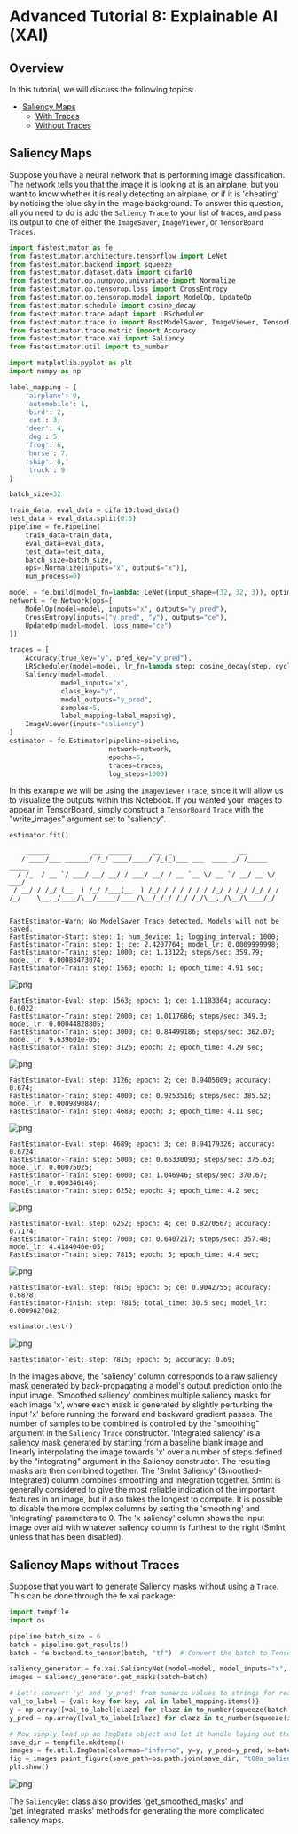 # Advanced Tutorial 8: Explainable AI (XAI)

## Overview
In this tutorial, we will discuss the following topics:
* [Saliency Maps](tutorials/r1.1/advanced/t08_xai/#ta08saliency)
    * [With Traces](tutorials/r1.1/advanced/t08_xai/#ta08with)
    * [Without Traces](tutorials/r1.1/advanced/t08_xai/#ta08without)

<a id='ta08saliency'></a>

## Saliency Maps

Suppose you have a neural network that is performing image classification. The network tells you that the image it is looking at is an airplane, but you want to know whether it is really detecting an airplane, or if it is 'cheating' by noticing the blue sky in the image background. To answer this question, all you need to do is add the `Saliency` `Trace` to your list of traces, and pass its output to one of either the `ImageSaver`, `ImageViewer`, or `TensorBoard` `Traces`.

<a id='ta08with'></a>


```python
import fastestimator as fe
from fastestimator.architecture.tensorflow import LeNet
from fastestimator.backend import squeeze
from fastestimator.dataset.data import cifar10
from fastestimator.op.numpyop.univariate import Normalize
from fastestimator.op.tensorop.loss import CrossEntropy
from fastestimator.op.tensorop.model import ModelOp, UpdateOp
from fastestimator.schedule import cosine_decay
from fastestimator.trace.adapt import LRScheduler
from fastestimator.trace.io import BestModelSaver, ImageViewer, TensorBoard
from fastestimator.trace.metric import Accuracy
from fastestimator.trace.xai import Saliency
from fastestimator.util import to_number

import matplotlib.pyplot as plt
import numpy as np

label_mapping = {
    'airplane': 0,
    'automobile': 1,
    'bird': 2,
    'cat': 3,
    'deer': 4,
    'dog': 5,
    'frog': 6,
    'horse': 7,
    'ship': 8,
    'truck': 9
}

batch_size=32

train_data, eval_data = cifar10.load_data()
test_data = eval_data.split(0.5)
pipeline = fe.Pipeline(
    train_data=train_data,
    eval_data=eval_data,
    test_data=test_data,
    batch_size=batch_size,
    ops=[Normalize(inputs="x", outputs="x")],
    num_process=0)

model = fe.build(model_fn=lambda: LeNet(input_shape=(32, 32, 3)), optimizer_fn="adam")
network = fe.Network(ops=[
    ModelOp(model=model, inputs="x", outputs="y_pred"),
    CrossEntropy(inputs=("y_pred", "y"), outputs="ce"),
    UpdateOp(model=model, loss_name="ce")
])

traces = [
    Accuracy(true_key="y", pred_key="y_pred"),
    LRScheduler(model=model, lr_fn=lambda step: cosine_decay(step, cycle_length=3750, init_lr=1e-3)),
    Saliency(model=model,
             model_inputs="x",
             class_key="y",
             model_outputs="y_pred",
             samples=5,
             label_mapping=label_mapping),
    ImageViewer(inputs="saliency")
]
estimator = fe.Estimator(pipeline=pipeline,
                         network=network,
                         epochs=5,
                         traces=traces,
                         log_steps=1000)
```

In this example we will be using the `ImageViewer` `Trace`, since it will allow us to visualize the outputs within this Notebook. If you wanted your images to appear in TensorBoard, simply construct a `TensorBoard` `Trace` with the "write_images" argument set to "saliency". 


```python
estimator.fit()
```

        ______           __  ______     __  _                 __            
       / ____/___ ______/ /_/ ____/____/ /_(_)___ ___  ____ _/ /_____  _____
      / /_  / __ `/ ___/ __/ __/ / ___/ __/ / __ `__ \/ __ `/ __/ __ \/ ___/
     / __/ / /_/ (__  ) /_/ /___(__  ) /_/ / / / / / / /_/ / /_/ /_/ / /    
    /_/    \__,_/____/\__/_____/____/\__/_/_/ /_/ /_/\__,_/\__/\____/_/     
                                                                            
    
    FastEstimator-Warn: No ModelSaver Trace detected. Models will not be saved.
    FastEstimator-Start: step: 1; num_device: 1; logging_interval: 1000; 
    FastEstimator-Train: step: 1; ce: 2.4207764; model_lr: 0.0009999998; 
    FastEstimator-Train: step: 1000; ce: 1.13122; steps/sec: 359.79; model_lr: 0.00083473074; 
    FastEstimator-Train: step: 1563; epoch: 1; epoch_time: 4.91 sec; 



    
![png](assets/branches/r1.1/tutorial/advanced/t08_xai_files/t08_xai_6_1.png)
    


    FastEstimator-Eval: step: 1563; epoch: 1; ce: 1.1183364; accuracy: 0.6022; 
    FastEstimator-Train: step: 2000; ce: 1.0117686; steps/sec: 349.3; model_lr: 0.00044828805; 
    FastEstimator-Train: step: 3000; ce: 0.84499186; steps/sec: 362.07; model_lr: 9.639601e-05; 
    FastEstimator-Train: step: 3126; epoch: 2; epoch_time: 4.29 sec; 



    
![png](assets/branches/r1.1/tutorial/advanced/t08_xai_files/t08_xai_6_3.png)
    


    FastEstimator-Eval: step: 3126; epoch: 2; ce: 0.9405009; accuracy: 0.674; 
    FastEstimator-Train: step: 4000; ce: 0.9253516; steps/sec: 385.52; model_lr: 0.0009890847; 
    FastEstimator-Train: step: 4689; epoch: 3; epoch_time: 4.11 sec; 



    
![png](assets/branches/r1.1/tutorial/advanced/t08_xai_files/t08_xai_6_5.png)
    


    FastEstimator-Eval: step: 4689; epoch: 3; ce: 0.94179326; accuracy: 0.6724; 
    FastEstimator-Train: step: 5000; ce: 0.66330093; steps/sec: 375.63; model_lr: 0.00075025; 
    FastEstimator-Train: step: 6000; ce: 1.046946; steps/sec: 370.67; model_lr: 0.000346146; 
    FastEstimator-Train: step: 6252; epoch: 4; epoch_time: 4.2 sec; 



    
![png](assets/branches/r1.1/tutorial/advanced/t08_xai_files/t08_xai_6_7.png)
    


    FastEstimator-Eval: step: 6252; epoch: 4; ce: 0.8270567; accuracy: 0.7174; 
    FastEstimator-Train: step: 7000; ce: 0.6407217; steps/sec: 357.48; model_lr: 4.4184046e-05; 
    FastEstimator-Train: step: 7815; epoch: 5; epoch_time: 4.4 sec; 



    
![png](assets/branches/r1.1/tutorial/advanced/t08_xai_files/t08_xai_6_9.png)
    


    FastEstimator-Eval: step: 7815; epoch: 5; ce: 0.9042755; accuracy: 0.6878; 
    FastEstimator-Finish: step: 7815; total_time: 30.5 sec; model_lr: 0.0009827082; 



```python
estimator.test()
```


    
![png](assets/branches/r1.1/tutorial/advanced/t08_xai_files/t08_xai_7_0.png)
    


    FastEstimator-Test: step: 7815; epoch: 5; accuracy: 0.69; 


In the images above, the 'saliency' column corresponds to a raw saliency mask generated by back-propagating a model's output prediction onto the input image. 'Smoothed saliency' combines multiple saliency masks for each image 'x', where each mask is generated by slightly perturbing the input 'x' before running the forward and backward gradient passes. The number of samples to be combined is controlled by the "smoothing" argument in the `Saliency` `Trace` constructor. 'Integrated saliency' is a saliency mask generated by starting from a baseline blank image and linearly interpolating the image towards 'x' over a number of steps defined by the "integrating" argument in the Saliency constructor. The resulting masks are then combined together. The 'SmInt Saliency' (Smoothed-Integrated) column combines smoothing and integration together. SmInt is generally considered to give the most reliable indication of the important features in an image, but it also takes the longest to compute. It is possible to disable the more complex columns by setting the 'smoothing' and 'integrating' parameters to 0. The 'x saliency' column shows the input image overlaid with whatever saliency column is furthest to the right (SmInt, unless that has been disabled).

<a id='ta08without'></a>

## Saliency Maps without Traces

Suppose that you want to generate Saliency masks without using a `Trace`. This can be done through the fe.xai package:


```python
import tempfile
import os

pipeline.batch_size = 6
batch = pipeline.get_results()
batch = fe.backend.to_tensor(batch, "tf")  # Convert the batch to TensorFlow

saliency_generator = fe.xai.SaliencyNet(model=model, model_inputs="x", model_outputs="y_pred")
images = saliency_generator.get_masks(batch=batch)

# Let's convert 'y' and 'y_pred' from numeric values to strings for readability:
val_to_label = {val: key for key, val in label_mapping.items()}
y = np.array([val_to_label[clazz] for clazz in to_number(squeeze(batch["y"]))])
y_pred = np.array([val_to_label[clazz] for clazz in to_number(squeeze(images["y_pred"]))])

# Now simply load up an ImgData object and let it handle laying out the final result for you
save_dir = tempfile.mkdtemp()
images = fe.util.ImgData(colormap="inferno", y=y, y_pred=y_pred, x=batch["x"], saliency=images["saliency"])
fig = images.paint_figure(save_path=os.path.join(save_dir, "t08a_saliency.png")) # save_path is optional, but a useful feature to know about
plt.show()
```


    
![png](assets/branches/r1.1/tutorial/advanced/t08_xai_files/t08_xai_11_0.png)
    


The `SaliencyNet` class also provides 'get_smoothed_masks' and 'get_integrated_masks' methods for generating the more complicated saliency maps. 

